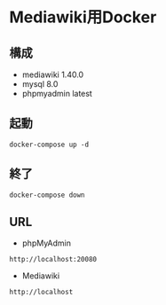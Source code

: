 # Mediawiki用Docker

## 構成
- mediawiki 1.40.0
- mysql 8.0
- phpmyadmin latest


## 起動
```
docker-compose up -d
```

## 終了
```
docker-compose down
```

## URL
- phpMyAdmin
```
http://localhost:20080
```
- Mediawiki
```
http://localhost
```